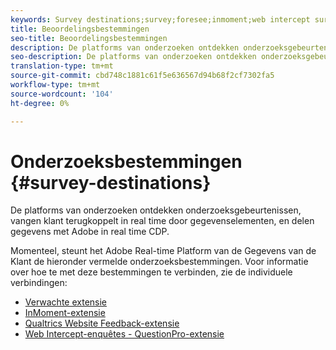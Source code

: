 ```yaml
---
keywords: Survey destinations;survey;foresee;inmoment;web intercept surveys;qualtrics
title: Beoordelingsbestemmingen
seo-title: Beoordelingsbestemmingen
description: De platforms van onderzoeken ontdekken onderzoeksgebeurtenissen, vangen klant terugkoppelt in real time door gegevenselementen, en delen gegevens met Adobe in real time CDP.
seo-description: De platforms van onderzoeken ontdekken onderzoeksgebeurtenissen, vangen klant terugkoppelt in real time door gegevenselementen, en delen gegevens met Adobe in real time CDP.
translation-type: tm+mt
source-git-commit: cbd748c1881c61f5e636567d94b68f2cf7302fa5
workflow-type: tm+mt
source-wordcount: '104'
ht-degree: 0%

---
```



# Onderzoeksbestemmingen {#survey-destinations}

De platforms van onderzoeken ontdekken onderzoeksgebeurtenissen, vangen klant terugkoppelt in real time door gegevenselementen, en delen gegevens met Adobe in real time CDP.

Momenteel, steunt het Adobe Real-time Platform van de Gegevens van de Klant de hieronder vermelde onderzoeksbestemmingen. Voor informatie over hoe te met deze bestemmingen te verbinden, zie de individuele verbindingen:

* [Verwachte extensie](/help/rtcdp/destinations/foresee-extension.md)
* [InMoment-extensie](/help/rtcdp/destinations/inmoment-extension.md)
* [Qualtrics Website Feedback-extensie](qualtrics-extension.md)
* [Web Intercept-enquêtes - QuestionPro-extensie](/help/rtcdp/destinations/web-intercept-surveys-extension.md)

